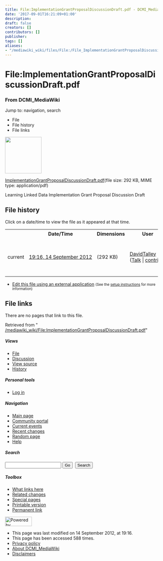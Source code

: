 ```yaml
---
title: File:ImplementationGrantProposalDiscussionDraft.pdf - DCMI_MediaWiki
date: '2017-09-01T16:21:09+01:00'
description: 
draft: false
creators: []
contributors: []
publisher: 
tags: []
aliases:
- "/mediawiki_wiki/files/File:/File_ImplementationGrantProposalDiscussionDraft.pdf.html"
---
```


<a id="top"></a>
# File:ImplementationGrantProposalDiscussionDraft.pdf

### From DCMI\_MediaWiki

Jump to: navigation, search
<!-- start content -->
- File
- File history
- File links

 [<img alt="" src="/skins/common/images/icons/fileicon-pdf.png" width="120" height="120">](/mediawiki_wiki/files/ImplementationGrantProposalDiscussionDraft.pdf)

[ImplementationGrantProposalDiscussionDraft.pdf](/mediawiki_wiki/files/ImplementationGrantProposalDiscussionDraft.pdf "ImplementationGrantProposalDiscussionDraft.pdf")‎(file size: 292 KB, MIME type: application/pdf)

Learning Linked Data Implementation Grant Proposal Discussion Draft

<!-- 
NewPP limit report
Preprocessor node count: 1/1000000
Post-expand include size: 0/2097152 bytes
Template argument size: 0/2097152 bytes
Expensive parser function count: 0/100
-->
## File history

Click on a date/time to view the file as it appeared at that time.

<table class="wikitable filehistory">
  <tr>
    <td></td>
    <th>Date/Time</th>
    <th>Dimensions</th>
    <th>User</th>
    <th>Comment</th>
  </tr>
  <tr>
    <td>current</td>
    <td class="filehistory-selected" style="white-space: nowrap;"><a href="/mediawiki_wiki/files/ImplementationGrantProposalDiscussionDraft.pdf">19:16, 14 September 2012</a></td>
    <td> <span style="white-space: nowrap;">(292 KB)</span>
    </td>
    <td>
      <a href="/index.php?title=User:DavidTalley&amp;action=edit&amp;redlink=1" class="new mw-userlink" title="User:DavidTalley (page does not exist)">DavidTalley</a> <span style="white-space: nowrap;"> <span class="mw-usertoollinks">(<a href="/index.php?title=User_talk:DavidTalley&amp;action=edit&amp;redlink=1" class="new" title="User talk:DavidTalley (page does not exist)">Talk</a> | <a href="/index.php/Special:Contributions/DavidTalley" title="Special:Contributions/DavidTalley">contribs</a>)</span></span>
    </td>
    <td> <span class="comment">(Learning Linked Data Implementation Grant Proposal Discussion Draft)</span>
    </td>
  </tr>
</table>

  

- [Edit this file using an external application](/index.php?title=File:ImplementationGrantProposalDiscussionDraft.pdf&action=edit&externaledit=true&mode=file "File:ImplementationGrantProposalDiscussionDraft.pdf") <small>(See the <a href="http://www.mediawiki.org/wiki/Manual:External_editors" class="external text" rel="nofollow">setup instructions</a> for more information)</small>

## File links

There are no pages that link to this file.

Retrieved from " [/mediawiki_wiki/File:ImplementationGrantProposalDiscussionDraft.pdf](/mediawiki_wiki/files/File:/File:ImplementationGrantProposalDiscussionDraft.pdf.html)"

<!-- end content -->

##### Views

- [File](/mediawiki_wiki/files/File:/File:ImplementationGrantProposalDiscussionDraft.pdf.html "View the file page [c]")
- [Discussion](/index.php?title=File_talk:ImplementationGrantProposalDiscussionDraft.pdf&action=edit&redlink=1 "Discussion about the content page [t]")
- [View source](/index.php?title=File:ImplementationGrantProposalDiscussionDraft.pdf&action=edit "This page is protected.
You can view its source [e]")
- [History](/index.php?title=File:ImplementationGrantProposalDiscussionDraft.pdf&action=history "Past revisions of this page [h]")

##### Personal tools

- [Log in](/index.php?title=Special:UserLogin&returnto=File:ImplementationGrantProposalDiscussionDraft.pdf "You are encouraged to log in; however, it is not mandatory [o]")

<script type="text/javascript"> if (window.isMSIE55) fixalpha(); </script>

##### Navigation

- [Main page](/index.php/Main_Page "Visit the main page [z]")
- [Community portal](/index.php/DCMI_MediaWiki:Community_portal "About the project, what you can do, where to find things")
- [Current events](/index.php/DCMI_MediaWiki:Current_events "Find background information on current events")
- [Recent changes](/index.php/Special:RecentChanges "The list of recent changes in the wiki [r]")
- [Random page](/index.php/Special:Random "Load a random page [x]")
- [Help](/index.php/Help:Contents "The place to find out")

##### <label for="searchInput">Search</label>

<form action="/index.php" id="searchform">
				<input type="hidden" name="title" value="Special:Search">
				<input id="searchInput" title="Search DCMI_MediaWiki" accesskey="f" type="search" name="search">
				<input type="submit" name="go" class="searchButton" id="searchGoButton" value="Go" title="Go to a page with this exact name if exists"> 
				<input type="submit" name="fulltext" class="searchButton" id="mw-searchButton" value="Search" title="Search the pages for this text">
			</form>

##### Toolbox

- [What links here](/index.php/Special:WhatLinksHere/File:ImplementationGrantProposalDiscussionDraft.pdf "List of all wiki pages that link here [j]")
- [Related changes](/index.php/Special:RecentChangesLinked/File:ImplementationGrantProposalDiscussionDraft.pdf "Recent changes in pages linked from this page [k]")
- [Special pages](/index.php/Special:SpecialPages "List of all special pages [q]")
- [Printable version](/index.php?title=File:ImplementationGrantProposalDiscussionDraft.pdf&printable=yes "Printable version of this page [p]")
- [Permanent link](/index.php?title=File:ImplementationGrantProposalDiscussionDraft.pdf&oldid=3786 "Permanent link to this revision of the page")

<!-- end of the left (by default at least) column -->

 [<img src="/skins/common/images/poweredby_mediawiki_88x31.png" height="31" width="88" alt="Powered by MediaWiki">](http://www.mediawiki.org/)

- This page was last modified on 14 September 2012, at 19:16.
- This page has been accessed 588 times.
- [Privacy policy](/index.php/DCMI_MediaWiki:Privacy_policy "DCMI MediaWiki:Privacy policy")
- [About DCMI\_MediaWiki](/index.php/DCMI_MediaWiki:About "DCMI MediaWiki:About")
- [Disclaimers](/index.php/DCMI_MediaWiki:General_disclaimer "DCMI MediaWiki:General disclaimer")

<script>if (window.runOnloadHook) runOnloadHook();</script><!-- Served in 0.454 secs. -->
